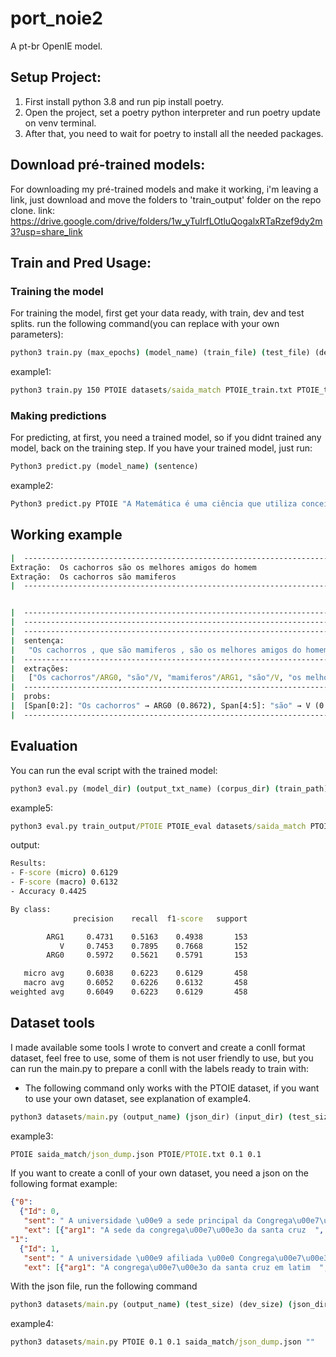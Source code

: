 # port_noie2
A pt-br OpenIE model.

## Setup Project:
1. First install python 3.8 and run pip install poetry.
2. Open the project, set a poetry python interpreter and run poetry update on venv terminal.
3. After that, you need to wait for poetry to install all the needed packages.

## Download pré-trained models:
For downloading my pré-trained models and make it working, i'm leaving a link, just download and
move the folders to 'train_output' folder on the repo clone.
link: https://drive.google.com/drive/folders/1w_yTuIrfLOtluQogalxRTaRzef9dy2m3?usp=share_link



## Train and Pred Usage:

### Training the model
For training the model, first get your data ready, with train, dev and test splits.
run the following command(you can replace with your own parameters):

```cmd
python3 train.py (max_epochs) (model_name) (train_file) (test_file) (dev_file)
```

example1:

```cmd
python3 train.py 150 PTOIE datasets/saida_match PTOIE_train.txt PTOIE_test.txt PTOIE_dev.txt
```

### Making predictions

For predicting, at first, you need a trained model, so if you didnt trained any model, back on the training step.
If you have your trained model, just run:

```cmd
Python3 predict.py (model_name) (sentence)
```
example2:
```cmd
Python3 predict.py PTOIE "A Matemática é uma ciência que utiliza conceitos e técnicas para a formação de conhecimentos abstratos e concretos."
```

## Working example
```cmd
|  ------------------------------------------------------------------------------------------------------------------------------------------------------------------------------------------------------------  |
Extração:  Os cachorros são os melhores amigos do homem
Extração:  Os cachorros são mamiferos
|  ------------------------------------------------------------------------------------------------------------------------------------------------------------------------------------------------------------  |


|  ------------------------------------------------------------------------------------------------------------------------------------------------------------------------------------------------------------  |
|  ------------------------------------------------------------------------------------------------ MAIS INFO -------------------------------------------------------------------------------------------------  |
|  ------------------------------------------------------------------------------------------------------------------------------------------------------------------------------------------------------------  |
|  sentença:                                                                                                                                                                                                     |
|   "Os cachorros , que são mamiferos , são os melhores amigos do homem ."                                                                                                                                       |
|  ------------------------------------------------------------------------------------------------------------------------------------------------------------------------------------------------------------  |
|  extrações:                                                                                                                                                                                                    |
|   ["Os cachorros"/ARG0, "são"/V, "mamiferos"/ARG1, "são"/V, "os melhores amigos do homem"/ARG1]                                                                                                                |
|  ------------------------------------------------------------------------------------------------------------------------------------------------------------------------------------------------------------  |
|  probs:                                                                                                                                                                                                        |
|  [Span[0:2]: "Os cachorros" → ARG0 (0.8672), Span[4:5]: "são" → V (0.6802), Span[5:6]: "mamiferos" → ARG1 (0.3477), Span[7:8]: "são" → V (0.9333), Span[8:13]: "os melhores amigos do homem" → ARG1 (0.5932)]   |
|  ------------------------------------------------------------------------------------------------------------------------------------------------------------------------------------------------------------  |
```

## Evaluation

You can run the eval script with the trained model:
```cmd
python3 eval.py (model_dir) (output_txt_name) (corpus_dir) (train_path) (test_path) (dev_path)
```

example5:
```cmd
python3 eval.py train_output/PTOIE PTOIE_eval datasets/saida_match PTOIE_train.txt PTOIE_test.txt PTOIE_dev.txt
```
output:
```cmd
Results:
- F-score (micro) 0.6129
- F-score (macro) 0.6132
- Accuracy 0.4425

By class:
              precision    recall  f1-score   support

        ARG1     0.4731    0.5163    0.4938       153
           V     0.7453    0.7895    0.7668       152
        ARG0     0.5972    0.5621    0.5791       153

   micro avg     0.6038    0.6223    0.6129       458
   macro avg     0.6052    0.6226    0.6132       458
weighted avg     0.6049    0.6223    0.6129       458
```

## Dataset tools

I made available some tools I wrote to convert and create a conll format dataset, feel free to use, some of them is not user friendly to use,
but you can run the main.py to prepare a conll with the labels ready to train with:
- The following command only works with the PTOIE dataset, if you want to use your own dataset, see explanation of example4.
```cmd
python3 datasets/main.py (output_name) (json_dir) (input_dir) (test_size) (dev_size)
```
example3:
```cmd
PTOIE saida_match/json_dump.json PTOIE/PTOIE.txt 0.1 0.1
```

If you want to create a conll of your own dataset, you need a json on the following format example:

```json
{"0": 
  {"Id": 0,
   "sent": " A universidade \u00e9 a sede principal da Congrega\u00e7\u00e3o da Santa Cruz (embora n\u00e3o seja sua sede oficial, que fica em Roma).",
   "ext": [{"arg1": "A sede da congrega\u00e7\u00e3o da santa cruz  ", "rel": "   fica  ", "arg2": "  em Roma"}]},
"1": 
  {"Id": 1,
   "sent": " A universidade \u00e9 afiliada \u00e0 Congrega\u00e7\u00e3o da Santa Cruz (em latim Congregatio a Sancta Cruce, p\u00f3s-nominais abreviados \"CSC\").",
   "ext": [{"arg1": "A congrega\u00e7\u00e3o da santa cruz em latim  ", "rel": "   \u00e9  ", "arg2": "  Congregatio a Sancta Cruce"}]},
```

With the json file, run the following command

```cmd
python3 datasets/main.py (output_name) (test_size) (dev_size) (json_dir) ""
```

example4:
```cmd
python3 datasets/main.py PTOIE 0.1 0.1 saida_match/json_dump.json ""
```
